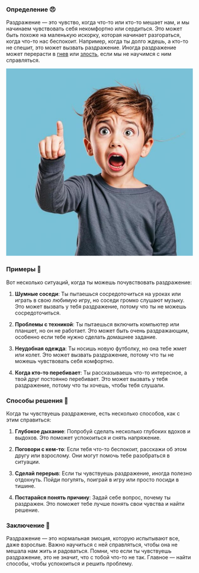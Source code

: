 ### Определение 😠
Раздражение — это чувство, когда что-то или кто-то мешает нам, и мы начинаем чувствовать себя некомфортно или сердиться. Это может быть похоже на маленькую искорку, которая начинает разгораться, когда что-то нас беспокоит. Например, когда ты долго ждешь, а кто-то не спешит, это может вызвать раздражение. Иногда раздражение может перерасти в [гнев](гнев.md) или [злость](злость.md), если мы не научимся с ним справляться.



![Изображение раздражение](раздражение.jpg)



### Примеры 🧒
Вот несколько ситуаций, когда ты можешь почувствовать раздражение:

1. **Шумные соседи**: Ты пытаешься сосредоточиться на уроках или играть в свою любимую игру, но соседи громко слушают музыку. Это может вызвать у тебя раздражение, потому что ты не можешь сосредоточиться.

2. **Проблемы с техникой**: Ты пытаешься включить компьютер или планшет, но он не работает. Это может быть очень раздражающим, особенно если тебе нужно сделать домашнее задание.

3. **Неудобная одежда**: Ты носишь новую футболку, но она тебе жмет или колет. Это может вызвать раздражение, потому что ты не можешь чувствовать себя комфортно.

4. **Когда кто-то перебивает**: Ты рассказываешь что-то интересное, а твой друг постоянно перебивает. Это может вызвать у тебя раздражение, потому что ты хочешь, чтобы тебя слушали.

### Способы решения 🌈
Когда ты чувствуешь раздражение, есть несколько способов, как с этим справиться:

1. **Глубокое дыхание**: Попробуй сделать несколько глубоких вдохов и выдохов. Это поможет успокоиться и снять напряжение.

2. **Поговори с кем-то**: Если тебя что-то беспокоит, расскажи об этом другу или взрослому. Они могут помочь тебе разобраться в ситуации.

3. **Сделай перерыв**: Если ты чувствуешь раздражение, иногда полезно отдохнуть. Пойди погулять, поиграй в игру или просто посиди в тишине.

4. **Постарайся понять причину**: Задай себе вопрос, почему ты раздражен. Это поможет тебе лучше понять свои чувства и найти решение.

### Заключение 🌟
Раздражение — это нормальная эмоция, которую испытывают все, даже взрослые. Важно научиться с ней справляться, чтобы она не мешала нам жить и радоваться. Помни, что если ты чувствуешь раздражение, это не значит, что с тобой что-то не так. Главное — найти способы, чтобы успокоиться и решить проблему.